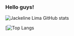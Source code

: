 ### Hello guys!

![Jackeline Lima GitHub stats](https://github-readme-stats.vercel.app/api?username=JackelineLima&show_icons=true&theme=radical)

[![Top Langs](https://github-readme-stats.vercel.app/api/top-langs/?username=JackelineLima&layout=compact&theme=radical)




<!--
**JackelineLima/JackelineLima** is a ✨ _special_ ✨ repository because its `README.md` (this file) appears on your GitHub profile.

Here are some ideas to get you started:

- 🔭 I’m currently working on ...
- 🌱 I’m currently learning ...
- 👯 I’m looking to collaborate on ...
- 🤔 I’m looking for help with ...
- 💬 Ask me about ...
- 📫 How to reach me: ...
- 😄 Pronouns: ...
- ⚡ Fun fact: ...
-->
